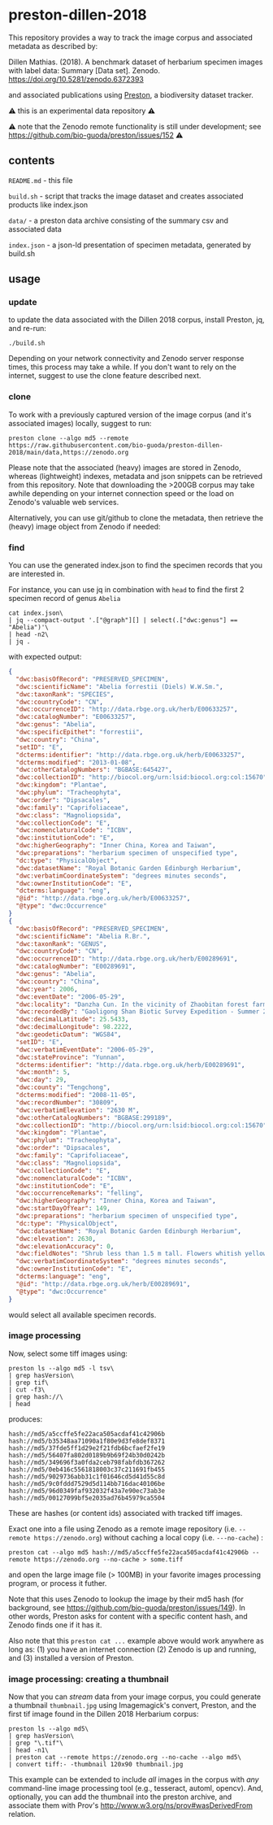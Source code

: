 # preston-dillen-2018

This repository provides a way to track the image corpus and associated metadata as described by:

Dillen Mathias. (2018). A benchmark dataset of herbarium specimen images with label data: Summary [Data set]. Zenodo. https://doi.org/10.5281/zenodo.6372393

and associated publications using [Preston](https://preston.guoda.bio), a biodiversity dataset tracker. 

:warning: this is an experimental data repository :warning: 

:warning: note that the Zenodo remote functionality is still under development; see https://github.com/bio-guoda/preston/issues/152 :warning:

## contents

```README.md``` - this file

```build.sh``` - script that tracks the image dataset and creates associated products like index.json

```data/``` - a preston data archive consisting of the summary csv and associated data

```index.json``` - a json-ld presentation of specimen metadata, generated by build.sh

## usage


### update

to update the data associated with the Dillen 2018 corpus, install Preston, jq, and re-run:

```shell
./build.sh 
```

Depending on your network connectivity and Zenodo server response times, this process may take a while. If you don't want to rely on the internet, suggest to use the clone feature described next. 


### clone
To work with a previously captured version of the image corpus (and it's associated images) locally, suggest to run:

```shell
preston clone --algo md5 --remote https://raw.githubusercontent.com/bio-guoda/preston-dillen-2018/main/data,https://zenodo.org
```

Please note that the associated (heavy) images are stored in Zenodo, whereas (lightweight) indexes, metadata and json snippets can be retrieved from this repository. Note that downloading the >200GB corpus may take awhile depending on your internet connection speed or the load on Zenodo's valuable web services.   

Alternatively, you can use git/github to clone the metadata, then retrieve the (heavy) image object from Zenodo if needed:

### find 

You can use the generated index.json to find the specimen records that you are interested in. 

For instance, you can use jq in combination with ```head``` to find the first 2 specimen record of genus ```Abelia``` 

```shell
cat index.json\
| jq --compact-output '.["@graph"][] | select(.["dwc:genus"] == "Abelia")'\
| head -n2\
| jq .
```

with expected output:

```json
{
  "dwc:basisOfRecord": "PRESERVED_SPECIMEN",
  "dwc:scientificName": "Abelia forrestii (Diels) W.W.Sm.",
  "dwc:taxonRank": "SPECIES",
  "dwc:countryCode": "CN",
  "dwc:occurrenceID": "http://data.rbge.org.uk/herb/E00633257",
  "dwc:catalogNumber": "E00633257",
  "dwc:genus": "Abelia",
  "dwc:specificEpithet": "forrestii",
  "dwc:country": "China",
  "setID": "E",
  "dcterms:identifier": "http://data.rbge.org.uk/herb/E00633257",
  "dcterms:modified": "2013-01-08",
  "dwc:otherCatalogNumbers": "BGBASE:645427",
  "dwc:collectionID": "http://biocol.org/urn:lsid:biocol.org:col:15670",
  "dwc:kingdom": "Plantae",
  "dwc:phylum": "Tracheophyta",
  "dwc:order": "Dipsacales",
  "dwc:family": "Caprifoliaceae",
  "dwc:class": "Magnoliopsida",
  "dwc:collectionCode": "E",
  "dwc:nomenclaturalCode": "ICBN",
  "dwc:institutionCode": "E",
  "dwc:higherGeography": "Inner China, Korea and Taiwan",
  "dwc:preparations": "herbarium specimen of unspecified type",
  "dc:type": "PhysicalObject",
  "dwc:datasetName": "Royal Botanic Garden Edinburgh Herbarium",
  "dwc:verbatimCoordinateSystem": "degrees minutes seconds",
  "dwc:ownerInstitutionCode": "E",
  "dcterms:language": "eng",
  "@id": "http://data.rbge.org.uk/herb/E00633257",
  "@type": "dwc:Occurrence"
}
{
  "dwc:basisOfRecord": "PRESERVED_SPECIMEN",
  "dwc:scientificName": "Abelia R.Br.",
  "dwc:taxonRank": "GENUS",
  "dwc:countryCode": "CN",
  "dwc:occurrenceID": "http://data.rbge.org.uk/herb/E00289691",
  "dwc:catalogNumber": "E00289691",
  "dwc:genus": "Abelia",
  "dwc:country": "China",
  "dwc:year": 2006,
  "dwc:eventDate": "2006-05-29",
  "dwc:locality": "Danzha Cun. In the vicinity of Zhaobitan forest farm, ca. 26.5 direct km NNW of Houqiao (Guyong).",
  "dwc:recordedBy": "Gaoligong Shan Biotic Survey Expedition - Summer 2006",
  "dwc:decimalLatitude": 25.5433,
  "dwc:decimalLongitude": 98.2222,
  "dwc:geodeticDatum": "WGS84",
  "setID": "E",
  "dwc:verbatimEventDate": "2006-05-29",
  "dwc:stateProvince": "Yunnan",
  "dcterms:identifier": "http://data.rbge.org.uk/herb/E00289691",
  "dwc:month": 5,
  "dwc:day": 29,
  "dwc:county": "Tengchong",
  "dcterms:modified": "2008-11-05",
  "dwc:recordNumber": "30809",
  "dwc:verbatimElevation": "2630 M",
  "dwc:otherCatalogNumbers": "BGBASE:299189",
  "dwc:collectionID": "http://biocol.org/urn:lsid:biocol.org:col:15670",
  "dwc:kingdom": "Plantae",
  "dwc:phylum": "Tracheophyta",
  "dwc:order": "Dipsacales",
  "dwc:family": "Caprifoliaceae",
  "dwc:class": "Magnoliopsida",
  "dwc:collectionCode": "E",
  "dwc:nomenclaturalCode": "ICBN",
  "dwc:institutionCode": "E",
  "dwc:occurrenceRemarks": "felling",
  "dwc:higherGeography": "Inner China, Korea and Taiwan",
  "dwc:startDayOfYear": 149,
  "dwc:preparations": "herbarium specimen of unspecified type",
  "dc:type": "PhysicalObject",
  "dwc:datasetName": "Royal Botanic Garden Edinburgh Herbarium",
  "dwc:elevation": 2630,
  "dwc:elevationAccuracy": 0,
  "dwc:fieldNotes": "Shrub less than 1.5 m tall. Flowers whitish yellow. Forest dominated by Lithocarpus. Growing in forest in shade.",
  "dwc:verbatimCoordinateSystem": "degrees minutes seconds",
  "dwc:ownerInstitutionCode": "E",
  "dcterms:language": "eng",
  "@id": "http://data.rbge.org.uk/herb/E00289691",
  "@type": "dwc:Occurrence"
}
```

would select all available specimen records. 


### image processing

Now, select some tiff images using:

```
preston ls --algo md5 -l tsv\
| grep hasVersion\
| grep tif\
| cut -f3\
| grep hash://\
| head
 ```

 produces:

```
hash://md5/a5ccffe5fe22aca505acdaf41c42906b
hash://md5/b35348aa71090a1f80e9d3fe8def8371
hash://md5/37fde5ff1d29e2f21fdb6bcfaef2fe19
hash://md5/56407fa802d0189b9b69f24b30d0242b
hash://md5/349696f3a0fda2ceb798fabfdb367262
hash://md5/0eb416c5561818003c37c211691fb455
hash://md5/9029736abb31c1f01646cd5d41d55c8d
hash://md5/9c0fddd7529d5d114bb716dac40106be
hash://md5/96d0349faf932032f43a7e90ec73ab3e
hash://md5/00127099bf5e2035ad76b45979ca5504
```

These are hashes (or content ids) associated with tracked tiff images. 

Exact one into a file using Zenodo as a remote image repository (i.e. ```--remote https://zenodo.org```) without caching a local copy (i.e. ```---no-cache```) :  

```
preston cat --algo md5 hash://md5/a5ccffe5fe22aca505acdaf41c42906b --remote https://zenodo.org --no-cache > some.tiff
```

and open the large image file (> 100MB) in your favorite images processing program, or process it futher.

Note that this uses Zenodo to lookup the image by their md5 hash (for background, see https://github.com/bio-guoda/preston/issues/149). In other words, Preston asks for content with a specific content hash, and Zenodo finds one if it has it.

Also note that this ```preston cat ...``` example above would work anywhere as long as: (1) you have an internet connection (2) Zenodo is up and running, and (3) installed a version of Preston. 

### image processing: creating a thumbnail

Now that you can _stream_ data from your image corpus, you could generate a thumbnail ```thumbnail.jpg``` using Imagemagick's convert, Preston, and the first tif image found in the Dillen 2018 Herbarium corpus:

```
preston ls --algo md5\
| grep hasVersion\
| grep "\.tif"\
| head -n1\
| preston cat --remote https://zenodo.org --no-cache --algo md5\
| convert tiff:- -thumbnail 120x90 thumbnail.jpg
```

This example can be extended to include *all* images in the corpus with *any* command-line image processing tool (e.g., tesseract, automl, opencv). And, optionally, you can add the thumbnail into the preston archive, and associate them with Prov's http://www.w3.org/ns/prov#wasDerivedFrom relation.


